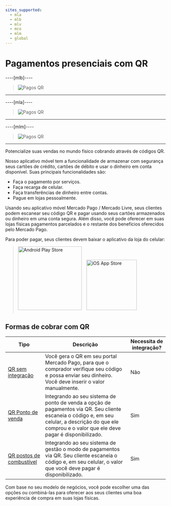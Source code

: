 ```yaml
---
sites_supported:
  - mla
  - mlb
  - mlv
  - mco
  - mlm
  - global
---
```



# Pagamentos presenciais com QR

----[mlb]----

> ![Pagos QR](/images/mobile/qr.pt.png)
------------
----[mla]----
> ![Pagos QR](/images/mobile/qr_mla.es.png)
------------
----[mlm]----
> ![Pagos QR](/images/mobile/qr_mlm.es.png)
------------


Potencialize suas vendas no mundo físico cobrando através de códigos QR.

Nosso aplicativo móvel tem a funcionalidade de armazenar com segurança seus cartões de crédito, cartões de débito e usar o dinheiro em conta disponível. Suas principais funcionalidades são:

* Faça o pagamento por serviços.
* Faça recarga de celular.
* Faça transferências de dinheiro entre contas.
* Pague em lojas pessoalmente.

Usando seu aplicativo móvel Mercado Pago / Mercado Livre, seus clientes podem escanear seu código QR e pagar usando seus cartões armazenados ou dinheiro em uma conta segura. Além disso, você pode oferecer em suas lojas físicas pagamentos parcelados e o restante dos benefícios oferecidos pelo Mercado Pago.

Para poder pagar, seus clientes devem baixar o aplicativo da loja do celular:

> [<img src="/developers/bundles/images/mobile/GooglePlayBadge.es.png" alt="Android Play Store" width="200"/>](https://play.google.com/store/apps/details?id=com.mercadopago.wallet&hl=es_419) [<img src="/developers/bundles/images/mobile/AppStoreBadge.es.svg" alt="iOS App Store" width="158" style="margin:0.8em"/>](https://itunes.apple.com/ar/app/mercado-pago/id925436649?mt=8)

## Formas de cobrar com QR  

| Tipo                                                         | Descrição                                                  | Necessita de integração? |
| ------------------------------------------------------------ | ------------------------------------------------------------ | ----------------------- |
| [QR sem integração](/guides/instore-payments/qr-payments/qr-static.pt.md) | Você gera o QR em seu portal Mercado Pago, para que o comprador verifique seu código e possa enviar seu dinheiro. Você deve inserir o valor manualmente. | Não                      |
| [QR Ponto de venda](/guides/instore-payments/qr-payments/qr-pos.pt.md) | Integrando ao seu sistema de ponto de venda a opção de pagamentos via QR. Seu cliente escaneia o código e, em seu celular, a descrição do que ele comprou e o valor que ele deve pagar é disponibilizado. | Sim                      |
| [QR postos de combustível](/guides/instore-payments/qr-payments/qr-gas-station.pt.md) | Integrando ao seu sistema de gestão o modo de pagamentos via QR. Seu cliente escaneia o código e, em seu celular, o valor que você deve pagar é disponibilizado. | Sim                      |

Com base no seu modelo de negócios, você pode escolher uma das opções ou combiná-las para oferecer aos seus clientes uma boa experiência de compra em suas lojas físicas.
